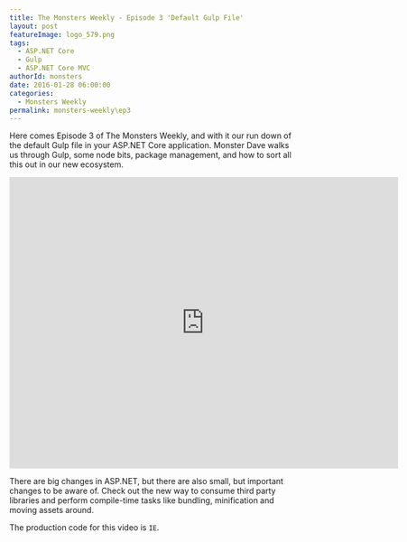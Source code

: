 ```yaml
---
title: The Monsters Weekly - Episode 3 'Default Gulp File' 
layout: post
featureImage: logo_579.png
tags: 
  - ASP.NET Core
  - Gulp
  - ASP.NET Core MVC 
authorId: monsters
date: 2016-01-28 06:00:00
categories:
  - Monsters Weekly
permalink: monsters-weekly\ep3
---
```


Here comes Episode 3 of The Monsters Weekly, and with it our run down of the default Gulp file in your ASP.NET Core application. Monster Dave walks us through Gulp, some node bits, package management, and how to sort all this out in our new ecosystem.

<!-- more -->

<iframe width="689" height="516" src="https://www.youtube.com/embed/3HeF2SZrIR0" frameborder="0" allowfullscreen></iframe>

There are big changes in ASP.NET, but there are also small, but important changes to be aware of. Check out the new way to consume third party libraries and perform compile-time tasks like bundling, minification and moving assets around. 

The production code for this video is `IE`. 